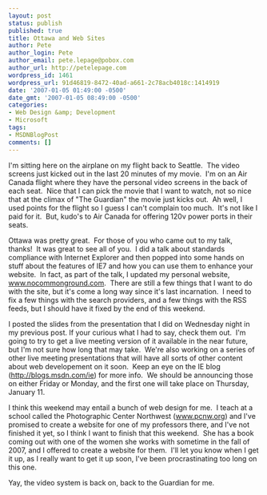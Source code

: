 ```yaml
---
layout: post
status: publish
published: true
title: Ottawa and Web Sites
author: Pete
author_login: Pete
author_email: pete.lepage@pobox.com
author_url: http://petelepage.com
wordpress_id: 1461
wordpress_url: 91d46819-8472-40ad-a661-2c78acb4018c:1414919
date: '2007-01-05 01:49:00 -0500'
date_gmt: '2007-01-05 08:49:00 -0500'
categories:
- Web Design &amp; Development
- Microsoft
tags:
- MSDNBlogPost
comments: []
---
```

<p>I'm sitting here on the airplane on my flight back to Seattle.  The video screens just kicked out in the last 20 minutes of my movie.  I'm on an Air Canada flight where they have the personal video screens in the back of each seat.  Nice that I can pick the movie that I want to watch, not so nice that at the climax of "The Guardian" the movie just kicks out.  Ah well, I used points for the flight so I guess I can't complain too much.  It's not like I paid for it.  But, kudo's to Air Canada for offering 120v power ports in their seats.</p>
<p>Ottawa was pretty great.  For those of you who came out to my talk, thanks!  It was great to see all of you.  I did a talk about standards compliance with Internet Explorer and then popped into some hands on stuff about the features of IE7 and how you can use them to enhance your website.  In fact, as part of the talk, I updated my personal website, <a href="http://www.nocommonground.com/">www.nocommonground.com</a>.  There are still a few things that I want to do with the site, but it's come a long way since it's last incarnation.  I need to fix a few things with the search providers, and a few things with the RSS feeds, but I should have it fixed by the end of this weekend.</p>
<p>I posted the slides from the presentation that I did on Wednesday night in my previous post. If your curious what I had to say, check them out.  I'm going to try to get a live meeting version of it available in the near future, but I'm not sure how long that may take.  We're also working on a series of other live meeting presentations that will have all sorts of other content about web developement on it soon.  Keep an eye on the IE blog (<a href="http://blogs.msdn.com/ie">http://blogs.msdn.com/ie</a>) for more info.  We should be announcing those on either Friday or Monday, and the first one will take place on Thursday, January 11.</p>
<p>I think this weekend may entail a bunch of web design for me.  I teach at a school called the Photographic Center Northwest (<a href="http://www.pcnw.org/">www.pcnw.org</a>) and I've promised to create a website for one of my professors there, and I've not finished it yet, so I think I want to finish that this weekend.  She has a book coming out with one of the women she works with sometime in the fall of 2007, and I offered to create a website for them.  I'll let you know when I get it up, as I really want to get it up soon, I've been procrastinating too long on this one.</p>
<p>Yay, the video system is back on, back to the Guardian for me.</p>
